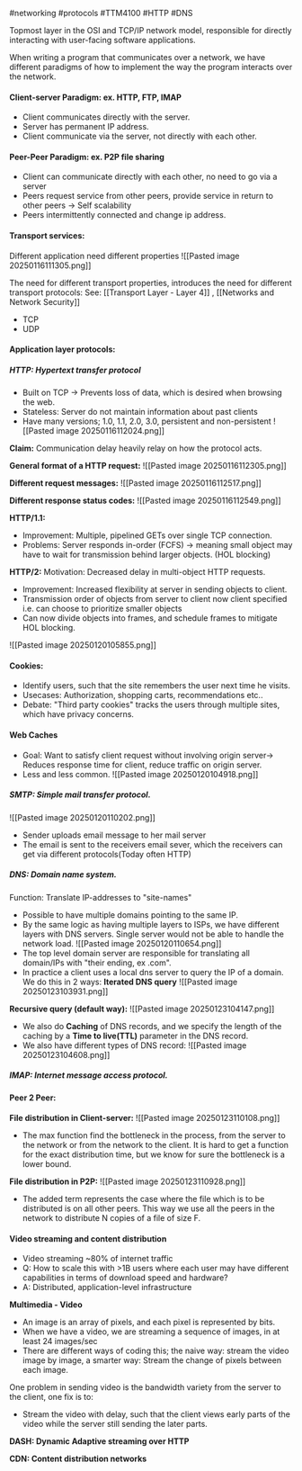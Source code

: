 #networking #protocols #TTM4100 #HTTP #DNS

Topmost layer in the OSI and TCP/IP network model, responsible for directly interacting with user-facing software applications. 

When writing a program that communicates over a network, we have different paradigms of how to implement the way the program interacts over the network. 

#### Client-server Paradigm: ex. HTTP, FTP, IMAP
- Client communicates directly with the server.
- Server has permanent IP address.
- Client communicate via the server, not directly with each other.

#### Peer-Peer Paradigm: ex. P2P file sharing 
- Client can communicate directly with each other, no need to go via a server 
- Peers request service from other peers, provide service in return to other peers -> Self scalability 
- Peers intermittently connected and change ip address. 


#### Transport services:
Different application need different properties 
![[Pasted image 20250116111305.png]]

The need for different transport properties, introduces the need for different transport protocols:
See: [[Transport Layer - Layer 4]] , [[Networks and Network Security]]
- TCP 
- UDP

#### Application layer protocols:
##### **HTTP:** Hypertext transfer protocol 
- Built on TCP -> Prevents loss of data, which is desired when browsing the web. 
- Stateless: Server do not maintain information about past clients 
- Have many versions; 1.0, 1.1, 2.0, 3.0,  persistent and non-persistent 
![[Pasted image 20250116112024.png]]

**Claim:** Communication delay heavily relay on how the protocol acts. 

**General format of a HTTP request:**
![[Pasted image 20250116112305.png]]

**Different request messages:**
![[Pasted image 20250116112517.png]]

**Different response status codes:**
![[Pasted image 20250116112549.png]]



**HTTP/1.1:**
- Improvement: Multiple, pipelined GETs over single TCP connection. 
- Problems: Server responds in-order (FCFS) -> meaning small object may have to wait for transmission behind larger objects. (HOL blocking)


**HTTP/2:**
Motivation: Decreased delay in multi-object HTTP requests. 
- Improvement: Increased flexibility at server in sending objects to client.
- Transmission order of objects from server to client now client specified i.e. can choose to prioritize smaller objects
- Can now divide objects into frames, and schedule frames to mitigate HOL blocking. 

![[Pasted image 20250120105855.png]]

####  Cookies:
- Identify users, such that the site remembers the user next time he visits. 
- Usecases: Authorization, shopping carts, recommendations etc.. 
- Debate: "Third party cookies" tracks the users through multiple sites, which have privacy concerns. 

#### Web Caches 

- Goal: Want to satisfy client request without involving origin server-> Reduces response time for client, reduce traffic on origin server. 
- Less and less common.
![[Pasted image 20250120104918.png]]



##### SMTP: Simple mail transfer protocol. 
![[Pasted image 20250120110202.png]]

- Sender uploads email message to her mail server
- The email is sent to the receivers email sever, which the receivers can get via different protocols(Today often HTTP)


##### DNS: Domain name system.
Function: Translate IP-addresses to "site-names"

- Possible to have multiple domains pointing to the same IP. 
- By the same logic as having multiple layers to ISPs, we have different layers with DNS servers. Single server would not be able to handle the network load. 
![[Pasted image 20250120110654.png]]
- The top level domain server are responsible for translating all domain/IPs with "their ending, ex .com". 
- In practice a client uses a local dns server to query the IP of a domain. We do this in 2 ways:
**Iterated DNS query**
![[Pasted image 20250123103931.png]]

**Recursive query (default way):**
![[Pasted image 20250123104147.png]]


- We also do **Caching** of DNS records, and we specify the length of the caching by a **Time to live(TTL)** parameter in the DNS record. 
- We also have different types of DNS record:
![[Pasted image 20250123104608.png]]

##### IMAP: Internet message access protocol. 

#### Peer 2 Peer:
**File distribution in Client-server:**
![[Pasted image 20250123110108.png]]
- The max function find the bottleneck in the process, from the server to the network or from the network to the client. It is hard to get a function for the exact distribution time, but we know for sure the bottleneck is a lower bound.  

**File distribution in P2P:**
![[Pasted image 20250123110928.png]]
- The added term represents the case where the file which is to be distributed is on all other peers. This way we use all the peers in the network to distribute N copies of a file of size F. 


#### Video streaming and content distribution
- Video streaming ~80% of internet traffic 
- Q: How to scale this with >1B users where each user may have different capabilities in terms of download speed and hardware? 
- A: Distributed, application-level infrastructure

**Multimedia - Video**
- An image is an array of pixels, and each pixel is represented by bits.
- When we have a video, we are streaming a sequence of images, in at least 24 images/sec 
- There are different ways of coding this; the naive way: stream the video image by image, a smarter way:  Stream the change of pixels between each image. 

One problem in sending video is the bandwidth variety from the server to the client, one fix is to:
- Stream the video with delay, such that the client views early parts of the video while the server still sending the later parts. 

**DASH: Dynamic Adaptive streaming over HTTP**

**CDN: Content distribution networks**
